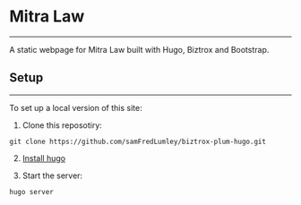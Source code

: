 # Mitra Law

---

A static webpage for Mitra Law built with Hugo, Biztrox and Bootstrap.

## Setup

--- 

To set up a local version of this site:

1.  Clone this reposotiry:

``` git clone https://github.com/samFredLumley/biztrox-plum-hugo.git ```

2.  [Install hugo](https://gohugo.io/getting-started/installing/)

3.  Start the server:

``` hugo server ```